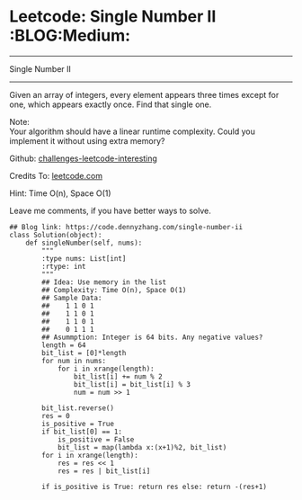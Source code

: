 # Leetcode: Single Number II     :BLOG:Medium:


---

Single Number II  

---

Given an array of integers, every element appears three times except for one, which appears exactly once. Find that single one.  

Note:  
Your algorithm should have a linear runtime complexity. Could you implement it without using extra memory?  

Github: [challenges-leetcode-interesting](https://github.com/DennyZhang/challenges-leetcode-interesting/tree/master/single-number-ii)  

Credits To: [leetcode.com](https://leetcode.com/problems/single-number-ii/description/)  

Hint: Time O(n), Space O(1)  

Leave me comments, if you have better ways to solve.  

    ## Blog link: https://code.dennyzhang.com/single-number-ii
    class Solution(object):
        def singleNumber(self, nums):
            """
            :type nums: List[int]
            :rtype: int
            """
            ## Idea: Use memory in the list
            ## Complexity: Time O(n), Space O(1)
            ## Sample Data:
            ##    1 1 0 1
            ##    1 1 0 1
            ##    1 1 0 1
            ##    0 1 1 1
            ## Asummption: Integer is 64 bits. Any negative values?
            length = 64
            bit_list = [0]*length
            for num in nums:
                for i in xrange(length):
                    bit_list[i] += num % 2
                    bit_list[i] = bit_list[i] % 3
                    num = num >> 1
    
            bit_list.reverse()
            res = 0
            is_positive = True
            if bit_list[0] == 1:
                is_positive = False
                bit_list = map(lambda x:(x+1)%2, bit_list)
            for i in xrange(length):
                res = res << 1
                res = res | bit_list[i]
    
            if is_positive is True: return res else: return -(res+1)